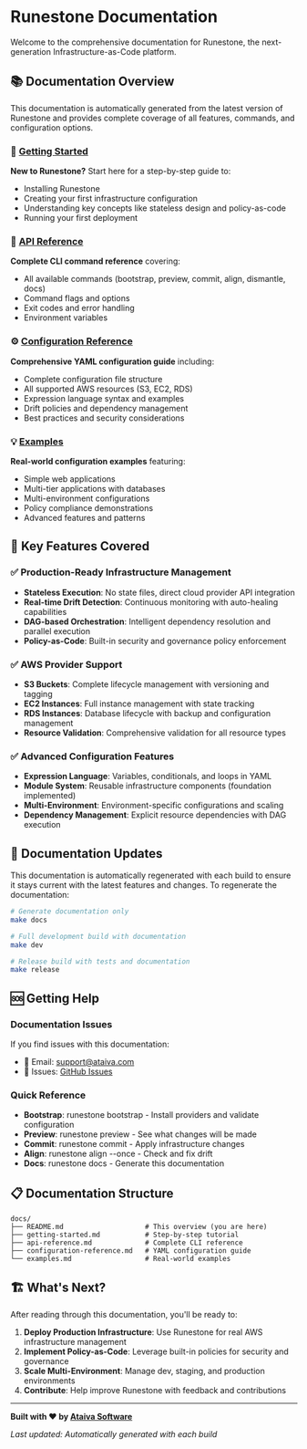 # Runestone Documentation

Welcome to the comprehensive documentation for Runestone, the next-generation Infrastructure-as-Code platform.

## 📚 Documentation Overview

This documentation is automatically generated from the latest version of Runestone and provides complete coverage of all features, commands, and configuration options.

### 🚀 [Getting Started](getting-started.md)
**New to Runestone?** Start here for a step-by-step guide to:
- Installing Runestone
- Creating your first infrastructure configuration
- Understanding key concepts like stateless design and policy-as-code
- Running your first deployment

### 📖 [API Reference](api-reference.md)
**Complete CLI command reference** covering:
- All available commands (bootstrap, preview, commit, align, dismantle, docs)
- Command flags and options
- Exit codes and error handling
- Environment variables

### ⚙️ [Configuration Reference](configuration-reference.md)
**Comprehensive YAML configuration guide** including:
- Complete configuration file structure
- All supported AWS resources (S3, EC2, RDS)
- Expression language syntax and examples
- Drift policies and dependency management
- Best practices and security considerations

### 💡 [Examples](examples.md)
**Real-world configuration examples** featuring:
- Simple web applications
- Multi-tier applications with databases
- Multi-environment configurations
- Policy compliance demonstrations
- Advanced features and patterns

## 🎯 Key Features Covered

### ✅ Production-Ready Infrastructure Management
- **Stateless Execution**: No state files, direct cloud provider API integration
- **Real-time Drift Detection**: Continuous monitoring with auto-healing capabilities
- **DAG-based Orchestration**: Intelligent dependency resolution and parallel execution
- **Policy-as-Code**: Built-in security and governance policy enforcement

### ✅ AWS Provider Support
- **S3 Buckets**: Complete lifecycle management with versioning and tagging
- **EC2 Instances**: Full instance management with state tracking
- **RDS Instances**: Database lifecycle with backup and configuration management
- **Resource Validation**: Comprehensive validation for all resource types

### ✅ Advanced Configuration Features
- **Expression Language**: Variables, conditionals, and loops in YAML
- **Module System**: Reusable infrastructure components (foundation implemented)
- **Multi-Environment**: Environment-specific configurations and scaling
- **Dependency Management**: Explicit resource dependencies with DAG execution

## 🔄 Documentation Updates

This documentation is automatically regenerated with each build to ensure it stays current with the latest features and changes. To regenerate the documentation:

```bash
# Generate documentation only
make docs

# Full development build with documentation
make dev

# Release build with tests and documentation
make release
```


## 🆘 Getting Help

### Documentation Issues
If you find issues with this documentation:
- 📧 Email: support@ataiva.com
- 🐛 Issues: [GitHub Issues](https://github.com/ataiva-software/runestone/issues)

### Quick Reference
- **Bootstrap**: runestone bootstrap - Install providers and validate configuration
- **Preview**: runestone preview - See what changes will be made
- **Commit**: runestone commit - Apply infrastructure changes
- **Align**: runestone align --once - Check and fix drift
- **Docs**: runestone docs - Generate this documentation

## 📋 Documentation Structure

```
docs/
├── README.md                    # This overview (you are here)
├── getting-started.md           # Step-by-step tutorial
├── api-reference.md             # Complete CLI reference
├── configuration-reference.md   # YAML configuration guide
└── examples.md                  # Real-world examples
```


## 🏗️ What's Next?

After reading through this documentation, you'll be ready to:

1. **Deploy Production Infrastructure**: Use Runestone for real AWS infrastructure management
2. **Implement Policy-as-Code**: Leverage built-in policies for security and governance
3. **Scale Multi-Environment**: Manage dev, staging, and production environments
4. **Contribute**: Help improve Runestone with feedback and contributions

---

**Built with ❤️ by [Ataiva Software](https://ataiva.com)**

*Last updated: Automatically generated with each build*